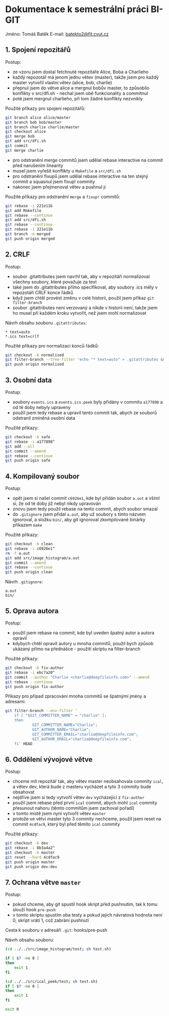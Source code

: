 # Dokumentace k semestrální práci BI-GIT

Jméno: Tomáš Batěk
E-mail: batekto2@fit.cvut.cz

## 1. Spojení repozitářů
Postup:

- ze vzoru jsem dostal fetchnuté repozitáře Alice, Boba a Charlieho
- každý repozotář má jenom jednu větev (master), takže jsem pro každý master vytvořil vlastní větev (alice, bob, charlie)
- přepnul jsem do větve alice a mergnul bobův master, to způsobilo konflikty v src/dfi.sh - nechal jsem obě funkcionality a commitnul
- poté jsem mergnul charlieho, při tom žádné konflikty nezvnikly

Použité příkazy pro spojení repozitářů:
```sh
git branch alice alice/master
git branch bob bob/master
git branch charlie charlie/master
git checkout alice
git merge bob
git add src/dfi.sh
git commit
git merge charlie
```
- pro odstranění merge commitů jsem udělal rebase interactive na commit před narušením linearity
- musel jsem vyřešit konflikty u `Makefile` a `src/dfi.sh`
- pro odstranění fixupů jsem udělal rebase interactive na ten stejný commit a squasnul jsem fixup! commity
- nakonec jsem přejmenoval větev a pushnul ji

Použité příkazy pro odstranění `merge` a `fixup!` commitů:
```sh
git rebase -i 221e11b
git add Makefile
git rebase --continue
git add src/dfi.sh
git rebase --continue
git rebase -i 221e11b
git branch -m merged
git push origin merged
```


## 2. CRLF
Postup:

- soubor .gitattributes jsem navrhl tak, aby v repozitáři normalizoval všechny soubory, které považuje za text
- také jsem do .gitattributes přímo specifikoval, aby soubory .ics měly v repozotáři CRLF konce řádků
- když jsem chtěl provést změnu v celé historii, použil jsem příkaz `git filter-branch`
- soubor .gitattributes není verzovaný a nikde v historii není, takže jsem ho musel při každém kroku vytvořit,
než jsem mohl normalizovat

Návrh obsahu souboru `.gitattributes`:
```
* text=auto
*.ics text=crlf
```

Použité příkazy pro normalizaci konců řádků:
```sh
git checkout -b normalised
git filter-branch --tree-filter 'echo "* text=auto" > .gitattributes && echo "*.ics text=crlf" >> .gitattributes && git add --renormalize . && rm -f .gitattributes'
git push origin normalised
```

## 3. Osobní data
Postup:

- soubory `events.ics` a `events.ics.peek` byly přidány v commitu `a177898` a od té doby nebyly upraveny
- použil jsem tedy rebase a upravil tento commit tak, abych ze souborů odstranil zmíněná osobní data


Použité příkazy:
```sh
git checkout -b safe
git rebase -i a177898^
git add --all
git commit --amend
git rebase --continue
git push origin safe
```

## 4. Kompilovaný soubor
Postup:

- opět jsem si našel commit `c6926e1`, kde byl přidán soubor `a.out` a všiml si, že od té doby již nebyl nikdy upravován
- znovu jsem tedy použil rebase na tento commit, abych soubor smazal
- do `.gitignore` jsem přidal `a.out`, aby už soubory s tímto názvem ignoroval, a složku `bin/`, aby git ignoroval zkompilované
binárky příkazem `make`

Použité příkazy:
```sh
git checkout -b clean
git rebase -i c6926e1^
rm -f a.out
git add src/image_histogram/a.out
git commit --amend
git rebase --continue
git push origin clean
```

Návrh `.gitignore`:
```
a.out
bin/
```

## 5. Oprava autora
Postup:

- použil jsem rebase na commit, kde byl uveden špatný autor a autora opravil
- kdybych chtěl opravit autory u mnoha commitů, použil bych způsob ukázaný přímo na přednášce - použití skriptu na filter-branch

Použité příkazy:
```sh
git checkout -b fix-author
git rebase -i ebc7a20^
git commit --author "Charlie <charlie@deepfileinfo.com>" --amend
git rebase --continue
git push origin fix-author
```

Příkazy pro případ zpracování mnoha commitů se špatnými jmény a adresami:
```sh
git filter-branch --env-filter '
    if [ "$GIT_COMMITTER_NAME" = "charlie" ];
    then
            GIT_COMMITTER_NAME="Charlie";
            GIT_AUTHOR_NAME="Charlie";
            GIT_COMMITTER_EMAIL="charlie@deepfileinfo.com";
            GIT_AUTHOR_EMAIL="charlie@deepfileinfo.com";
	fi' HEAD
```

## 6. Oddělení vývojové větve
Postup:

- chceme mít repozitář tak, aby větev master neobsahovala commity `ical`, a větev dev, která bude z masteru vycházet a tyto 3 commity bude obsahovat
- nejdříve jsem si tedy vytvořil větev `dev` vycházející z `fix-author`
- použil jsem rebase před první `ical` commit, abych mohl `ical` commity přesunout nahoru (těmto commitům jsem zachoval pořadí)
- v tomto místě jsem nyní vytvořil větev `master`
- protože ve větvi master tyto 3 commity nechceme, použil jsem reset na commit `4cdfac9`, který byl před těmito `ical` commity


Použité příkazy:
```sh
git checkout -b dev
git rebase -i 8b3a4a2^
git checkout -b master
git reset --hard 4cdfac9
git push origin master
git push origin dev:dev
```

## 7. Ochrana větve `master`
Postup:

- pokud chceme, aby git spustil hook skript před pushnutím, tak k tomu slouží hook `pre-push`
- v tomto skriptu spustím oba testy a pokud jejich návratová hodnota není 0, skript vrátí 1, což zabrání pushnutí

Cesta k souboru v adresáři `.git`: hooks/pre-push

Návrh obsahu souboru:
```sh
(cd ../../src/image_histogram/test; sh test.sh)

if [ $? -ne 0 ]
then
	exit 1
fi

(cd ../../src/ical_peek/test; sh test.sh)
if [ $? -ne 0 ]
then
	exit 1
fi

exit 0
```
